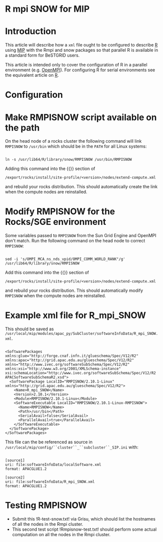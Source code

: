 # R mpi SNOW for MIP

# Introduction

This article will describe how a `xml` file ought to be configured to describe [R](https://reannz.atlassian.net/wiki/pages/createpage.action?spaceKey=BeSTGRID&title=R&linkCreation=true&fromPageId=3816950699) using [MIP](https://reannz.atlassian.net/wiki/pages/createpage.action?spaceKey=BeSTGRID&title=MIP&linkCreation=true&fromPageId=3816950699) with the Rmpi and snow packages so that parallel R is available in a standard form for BeSTGRID users.

This article is intended only to cover the configuration of R in a parallel environment (e.g. [OpenMPI](https://reannz.atlassian.net/wiki/pages/createpage.action?spaceKey=BeSTGRID&title=OpenMPI&linkCreation=true&fromPageId=3816950699)). For configuring R for serial environments see the equivalent article on [R](/wiki/spaces/BeSTGRID/pages/3816950631).

# Configuration

# Make RMPISNOW script available on the path

On the head node of a rocks cluster the following command will link `RMPISNOW` to `/usr/bin` which should be in the `PATH` for all Linux systems:

``` 

ln -s /usr/lib64/R/library/snow/RMPISNOW /usr/bin/RMPISNOW

```

Adding this command into the {{}} section of 

``` 
/export/rocks/install/site-profile/<version>/nodes/extend-compute.xml
```

 and rebuild your rocks distribution. This should automatically create the link when the compute nodes are reinstalled.

# Modify RMPISNOW for the Rocks/SGE environment

Some variables passed to `RMPISNOW` from the Sun Grid Engine and OpenMPI don't match. Run the following command on the head node to correct `RMPISNOW`:

``` 

sed -i 's/OMPI_MCA_ns_nds_vpid/OMPI_COMM_WORLD_RANK"/g' /usr/lib64/R/library/snow/RMPISNOW

```

Add this command into the {{}} section of 

``` 
/export/rocks/install/site-profile/<version>/nodes/extend-compute.xml
```

 and rebuild your rocks distribution. This should automatically modify `RMPISNOW` when the compute nodes are reinstalled.

# Example xml file for R_mpi_SNOW

This should be saved as `/usr/local/mip/modules/apac_py/SubCluster/softwareInfoData/R_mpi_SNOW.xml`.

``` 

<SoftwarePackages xmlns:glue="http://forge.cnaf.infn.it/glueschema/Spec/V12/R2" xmlns:apac="http://grid.apac.edu.au/glueschema/Spec/V12/R2" xmlns="http://www.ivec.org/softwareSubSchema/Spec/V12/R2" xmlns:xsi="http://www.w3.org/2001/XMLSchema-instance" xsi:schemaLocation="http://www.ivec.org/softwareSubSchema/Spec/V12/R2 APACSoftwareSubSchemaR2.xsd">
  <SoftwarePackage LocalID="RMPISNOW/2.10.1-Linux" xmlns="http://grid.apac.edu.au/glueschema/Spec/V12/R2">
    <Name>R_mpi_SNOW</Name>
    <Version>2.10.1</Version>
    <Module>RMPISNOW/2.10.1-Linux</Module>
    <SoftwareExecutable LocalID="RMPISNOW/2.10.1-Linux-RMPISNOW">
      <Name>RMPISNOW</Name>
      <Path>/usr/bin</Path>
      <SerialAvail>false</SerialAvail>
      <ParallelAvail>true</ParallelAvail>
    </SoftwareExecutable>
  </SoftwarePackage>
</SoftwarePackages>

```

This file can the be referenced as source in `/usr/local/mip/config/``cluster``_``subcluster``_SIP.ini` with:

``` 

[source1]
uri: file:softwareInfoData/localSoftware.xml
format: APACGLUE1.2

[source2]
uri: file:softwareInfoData/R_mpi_SNOW.xml
format: APACGLUE1.2

```

# Testing RMPISNOW

- Submit this 
!R-test-snow.txt!
 via Grisu, which should list the hostnames of all the nodes in the Rmpi cluster.
- This second test script 
!Rmpisnow-test.txt!
 should perform some actual computation on all the nodes in the Rmpi cluster.
